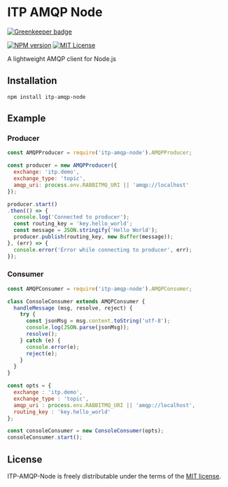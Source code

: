 # ITP AMQP Node

[![Greenkeeper badge](https://badges.greenkeeper.io/inthepocket/itp-amqp-node.svg)](https://greenkeeper.io/)

[![NPM version][npm-version-image]][npm-url] [![MIT License][license-image]][license-url]

A lightweight AMQP client for Node.js

## Installation

    npm install itp-amqp-node

## Example

### Producer

```javascript
const AMQPProducer = require('itp-amqp-node').AMQPProducer;

const producer = new AMQPProducer({
  exchange: 'itp.demo',
  exchange_type: 'topic',
  amqp_uri: process.env.RABBITMQ_URI || 'amqp://localhost'
});

producer.start()
.then(() => {
  console.log('Connected to producer');
  const routing_key = 'key.hello_world';
  const message = JSON.stringify('Hello World');
  producer.publish(routing_key, new Buffer(message));
}, (err) => {
  console.error('Error while connecting to producer', err);
});
```

### Consumer

```javascript
const AMQPConsumer = require('itp-amqp-node').AMQPConsumer;

class ConsoleConsumer extends AMQPConsumer {
  handleMessage (msg, resolve, reject) {
    try {
      const jsonMsg = msg.content.toString('utf-8');
      console.log(JSON.parse(jsonMsg));
      resolve();
    } catch (e) {
      console.error(e);
      reject(e);
    }
  }
}

const opts = {
  exchange : 'itp.demo',
  exchange_type : 'topic',
  amqp_uri : process.env.RABBITMQ_URI || 'amqp://localhost',
  routing_key : 'key.hello_world'
};

const consoleConsumer = new ConsoleConsumer(opts);
consoleConsumer.start();
```

## License

ITP-AMQP-Node is freely distributable under the terms of the [MIT license](https://github.com/inthepocket/itp-amqp-node/blob/master/LICENSE).

[license-image]: http://img.shields.io/badge/license-MIT-blue.svg?style=flat
[license-url]: LICENSE

[npm-url]: https://npmjs.org/package/itp-amqp-node
[npm-version-image]: http://img.shields.io/npm/v/itp-amqp-node.svg?style=flat
[npm-downloads-image]: http://img.shields.io/npm/dm/itp-amqp-node.svg?style=flat
